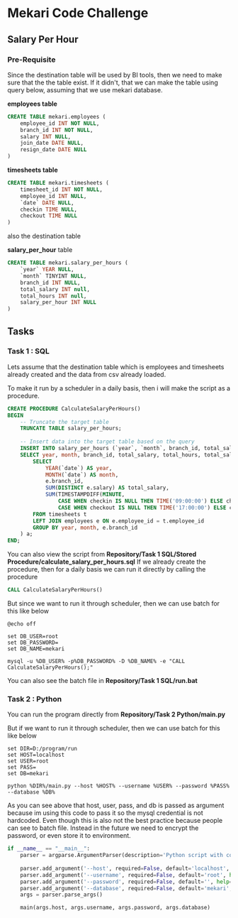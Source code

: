 
# Mekari Code Challenge
## Salary Per Hour

### Pre-Requisite
Since the destination table will be used by BI tools, then we need to make sure that the the table exist. If it didn't, that we can make the table using query below, assuming that we use mekari database.

**employees table**
```sql
CREATE TABLE mekari.employees (
	employee_id INT NOT NULL,
	branch_id INT NOT NULL,
	salary INT NULL,
	join_date DATE NULL,
	resign_date DATE NULL
)
```

**timesheets table**
```sql
CREATE TABLE mekari.timesheets (
	timesheet_id INT NOT NULL,
	employee_id INT NULL,
	`date` DATE NULL,
	checkin TIME NULL,
	checkout TIME NULL
)
```

also the destination table

**salary_per_hour** table
```sql
CREATE TABLE mekari.salary_per_hours (
	`year` YEAR NULL,
	`month` TINYINT NULL,
	branch_id INT NULL,
	total_salary INT null,
	total_hours INT null,
	salary_per_hour INT NULL
)
```


## Tasks
### Task 1 : SQL

Lets assume that the destination table which is employees and timesheets already created and the data from csv already loaded.

To make it run by a scheduler in a daily basis, then i will make the script as a procedure.
```sql
CREATE PROCEDURE CalculateSalaryPerHours()
BEGIN
    -- Truncate the target table
    TRUNCATE TABLE salary_per_hours;
    
    -- Insert data into the target table based on the query
    INSERT INTO salary_per_hours (`year`, `month`, branch_id, total_salary, total_hours, salary_per_hour)
    SELECT year, month, branch_id, total_salary, total_hours, total_salary/total_hours AS salary_per_hour FROM (
        SELECT 
            YEAR(`date`) AS year,
            MONTH(`date`) AS month,
            e.branch_id,
            SUM(DISTINCT e.salary) AS total_salary,
            SUM(TIMESTAMPDIFF(MINUTE,
                CASE WHEN checkin IS NULL THEN TIME('09:00:00') ELSE checkin END,
                CASE WHEN checkout IS NULL THEN TIME('17:00:00') ELSE checkout END)/60) AS total_hours
        FROM timesheets t  
        LEFT JOIN employees e ON e.employee_id = t.employee_id 
        GROUP BY year, month, e.branch_id 
    ) a;
END;
```
You can also view the script from **Repository/Task 1 SQL/Stored Procedure/calculate_salary_per_hours.sql**
If we already create the procedure, then for a daily basis we can run it directly by calling the procedure
```sql
CALL CalculateSalaryPerHours()
```

But since we want to run it through scheduler, then we can use batch for this like below

```batch
@echo off

set DB_USER=root
set DB_PASSWORD=
set DB_NAME=mekari

mysql -u %DB_USER% -p%DB_PASSWORD% -D %DB_NAME% -e "CALL CalculateSalaryPerHours();"
```

You can also see the batch file in **Repository/Task 1 SQL/run.bat**

### Task 2 : Python
You can run the program directly from **Repository/Task 2 Python/main.py**

But if we want to run it through scheduler, then we can use batch for this like below
```batch
set DIR=D:/program/run
set HOST=localhost
set USER=root
set PASS=
set DB=mekari

python %DIR%/main.py --host %HOST% --username %USER% --password %PASS% --database %DB%
```

As you can see above that host, user, pass, and db is passed as argument because im using this code to pass it so the mysql credential is not hardcoded. Even though this is also not the best practice because people can see to batch file. Instead in the future we need to encrypt the password, or even store it to environment.

```python
if __name__ == "__main__":
    parser = argparse.ArgumentParser(description='Python script with command-line arguments')
    
    parser.add_argument('--host', required=False, default='localhost', help='Database host')
    parser.add_argument('--username', required=False, default='root', help='Database username')
    parser.add_argument('--password', required=False, default='', help='Database password')
    parser.add_argument('--database', required=False, default='mekari', help='Database name')
    args = parser.parse_args()

    main(args.host, args.username, args.password, args.database)
```
